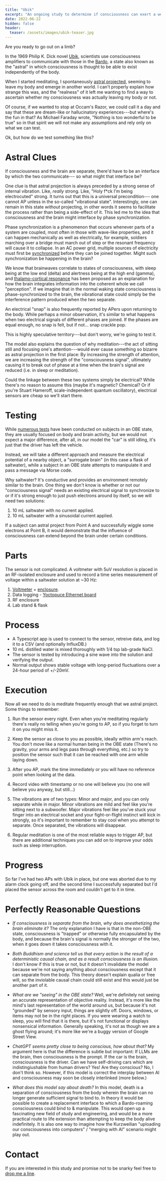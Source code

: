 ```yaml
---
title: "Ubik"
excerpt: "An ongoing study to determine if consciousness can exert a weak electrical influence in the OBE state"
date: 2022-06-22
hidden: false
header:
  teaser: /assets/images/ubik-teaser.jpg
---
```

Are you ready to go out on a limb?

In the 1969 Philip K. Dick novel [Ubik](https://en.wikipedia.org/wiki/Ubik), scientists use consciousness amplifiers to communicate with those in the [Bardo](https://en.wikipedia.org/wiki/Bardo_Thodol), a state also known as the "astral" in which consciousness is thought to be able to exist independently of the body.

When I started meditating, I spontaneously [astral projected](https://www.supermeditate.me/the-astral-express), seeming to leave my body and emerge in another world.  I can't properly explain how strange this was, and the "realness" of it left me wanting to find a way to ascertain whether my consciousness was actually leaving my body or not.

Of course, if we wanted to stop at Occam's Razor, we could call it a day and say that these are dream-like or hallucinatory experiences---but where's the fun in that?  As Michael Faraday wrote, "Nothing is too wonderful to be true" so in that spirit we will not make any assumptions and rely only on what we can test.

Ok, but how do we test something like this?

# Astral Clues
If consciousness and the brain are separate, there'd have to be an interface by which the two communicate--- so what might that interface be?

One clue is that astral projection is always preceded by a strong sense of internal vibration.  Like, _really_ strong. Like, "Holy f\*ck I'm being electrocuted" strong.  It turns out that this is a universal precondition--- one cannot AP unless in the so-called "vibrational state". Interestingly, one can remain in this state _without_ projecting, in other words it seems to facilitate the process rather than being a side-effect of it. This led me to the idea that consciousness and the brain might interface by phase synchronization.

Phase synchronization is a phenomenon that occurs whenever parts of a system are coupled, most often in those with wave-like properties, and it can happen mechanically as well as electrically, for example, soldiers marching over a bridge must march out of step or the resonant frequency will cause it to collapse.  In an AC power grid, multiple sources of electricity must first be [synchronized](https://en.wikipedia.org/wiki/Synchronization_(alternating_current)) before they can be joined together.  Might such synchronization be happening in the brain?

We know that brainwaves correlate to states of consciousness, with sleep being at the low end (delta) and alertness being at the high end (gamma), and [thalamo-cortical resonance](https://en.wikipedia.org/wiki/Recurrent_thalamo-cortical_resonance) has been proposed as an explanation for how the brain integrates information into the coherent whole we call "perception".  If we imagine that in the normal waking state consciousness is phase-synchronized to the brain, the vibrational state could simply be the interference pattern produced when the two separate.

An electrical "snap" is also frequently reported by APers upon returning to the body.  While perhaps a minor observation, it's similar to what happens when two electrical signals of different phases are joined.  If the phases are equal enough, no snap is felt, but if not... snap crackle pop.

This is highly speculative territory---but don't worry, we're going to test it.

The model also explains the question of why meditation---the act of sitting still and focusing one's attention---would ever cause something so bizarre as astral projection in the first place: By increasing the strength of attention, we are increasing the strength of the "consciousness signal", ultimately causing it to break out of phase at a time when the brain's signal are reduced (i.e. in sleep or meditation).

Could the linkage between these two systems simply be electrical?  While there's no reason to assume this (maybe it's magnetic?  Chemical?  Or if you're Stuart Hameroff, scale-independent quantum oscillatory), electrical sensors are cheap so we'll start there.

# Testing
While [numerous tests](https://www.ncbi.nlm.nih.gov/pmc/articles/PMC3918960/) have been conducted on subjects in an OBE state, they are usually focused on body and brain activity, but we would not expect a major difference, after all, in our model the "car" is still idling, it's just that the driver has left the vehicle.

Instead, we will take a different approach and measure the electrical potential of a nearby object, a "surrogate brain" (in this case a flask of saltwater), while a subject in an OBE state attempts to manipulate it and pass a message via Morse code.

Why saltwater?  It's conductive and provides an environment remotely similar to the brain.  One thing we don't know is whether or not our "consciousness signal" needs an existing electrical signal to synchronize to or if it's strong enough to just push electrons around by itself, so we will need two solutions:

1. 10 mL saltwater with no current applied.
2. 10 mL saltwater with a sinusoidal current applied.

If a subject can astral project from Point A and successfully wiggle some electrons at Point B, it would demonstrate that the influence of consciousness can extend beyond the brain under certain conditions.

# Parts
The sensor is not complicated.  A voltmeter with 5uV resolution is placed in an RF-isolated enclosure and used to record a time series measurement of voltage within a saltwater solution at ~30 Hz:
1. [Voltmeter](https://www.yoctopuce.com/EN/products/usb-electrical-sensors/yocto-millivolt-rx-bnc) + [enclosure](https://www.yoctopuce.com/EN/products/enclosures/yoctobox-long-thick-black-bnc).
2. Data logging - [Yoctopuce Ethernet board](https://www.yoctopuce.com/EN/products/extensions-and-networking/yoctohub-ethernet)
3. RF enclosure
4. Lab stand & flask

# Process
- A Typescript app is used to connect to the sensor, retreive data, and log it to a CSV (and optionally InfluxDB.)
- 10 mL distilled water is mixed thoroughly with 1/4 tsp lab-grade NaCl.
- The sensor is tested by introducing a sine wave into the solution and verifying the output.
- Normal output shows stable voltage with long-period fluctuations over a 24-hour period of +/-20mV.


# Execution
Now all we need to do is meditate frequently enough that we astral project. Some things to remember:

1. Run the sensor every night.  Even when you're meditating regularly there's really no telling when you're going to AP, so if you forget to turn it on you might miss it.

2. Keep the sensor as close to you as possible, ideally within arm's reach. You don't move like a normal human being in the OBE state (There's no gravity, your arms and legs pass through everything, etc.) so try to position the sensor such that it can be reached with one arm while laying down.

3. After you AP, mark the time immediately or you will have no reference point when looking at the data.

4. Record video with timestamp or no one will believe you (no one will believe you anyway, but still...)

5. The vibrations are of two types:  Minor and major, and you can only separate while in major.  Minor vibrations are mild and feel like you're sitting next to a subwoofer.  Major vibrations feel like you've stuck your finger into an electrical socket and your fight-or-flight instinct will kick in strongly, so it's important to remember to stay cool when you attempt to separate.  Once separated, the vibrations will disappear.

6. Regular meditation is one of the most reliable ways to trigger AP, but there are additional techniques you can add on to improve your odds such as sleep interruption.

# Progress
So far I've had two APs with Ubik in place, but one was aborted due to my alarm clock going off, and the second time I successfully separated but I'd placed the sensor across the room and couldn't get to it in time.

# Perfectly Reasonable Questions
- *If consciousness is separate from the brain, why does anesthetizing the brain eliminate it?*  The only explanation I have is that in the non-OBE state, consciousness is "trapped" or otherwise fully encapsulated by the body, and because the brain's signal is normally the stronger of the two, when it goes down it takes consciousness with it.

- *Both Buddhism and science tell us that every action is the result of a deterministic causal chain, and as a result consciousness is an illusion.*  I don't know if this is true or not, but it doesn't invalidate the model because we're not saying anything about consciousness except that it can separate from the body.  This theory doesn't explain qualia or free will, so the inviolable causal chain could still exist and this would just be another part of it.

- *What are we "seeing" in the OBE state?*  Well, we're definitely not seeing an accurate representation of objective reality.  Instead, it's more like the mind's last representation of the world around us, but because it's not "grounded" by sensory input, things are slightly off.  Doors, windows, or items may not be in the right places.  If you were wearing a watch to sleep, you will find that it is there, but it's not functional or displays nonsensical information.  Generally speaking, it's not as though we are a ghost flying around; it's more like we're a buggy version of Google Street View.

- *ChatGPT seems pretty close to being conscious, how about that?*  My argument here is that the difference is subtle but important:  If LLMs are the brain, then consciousness is the prompt.  If the car is the brain, consciousness is the driver.  Can we have self-driving cars which are indistingiushable from human drivers?  Yes!  Are they conscious?  No, I don't think so.  However, if this model is correct the interplay between AI and consciousness may soon be closely interlinked (more below.)

- *What does this model say about death?*  In this model, death is a separation of consciousness from the body wherein the brain can no longer generate sufficient signal to bind to.  In theory it would be possible to create a replacement interface to which a Bardo-roaming consciousness could bind to & manipulate.  This would open up a fascinating new field of study and engineering, and would be a more practical route to life extension than attempting to keep the body alive indefinitely.  It is also one way to imagine how the Kurzweilian "uploading our consciousness into computers" / "merging with AI" scenario might play out.

# Contact
If you are interested in this study and promise not to be snarky feel free to [drop me a line](mailto:duncan.carroll@gmail.com).

